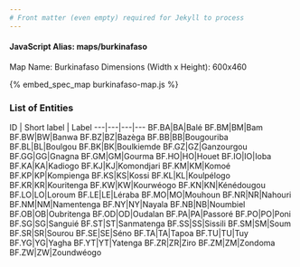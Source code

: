 ```yaml
---
# Front matter (even empty) required for Jekyll to process
---
```


#### JavaScript Alias: maps/burkinafaso

Map Name: Burkinafaso
Dimensions (Width x Height): 600x460



{% embed_spec_map burkinafaso-map.js %}

### List of Entities

ID | Short label | Label
---|---|---|---
BF.BA|BA|Balé
BF.BM|BM|Bam
BF.BW|BW|Banwa
BF.BZ|BZ|Bazèga
BF.BB|BB|Bougouriba
BF.BL|BL|Boulgou
BF.BK|BK|Boulkiemde
BF.GZ|GZ|Ganzourgou
BF.GG|GG|Gnagna
BF.GM|GM|Gourma
BF.HO|HO|Houet
BF.IO|IO|Ioba
BF.KA|KA|Kadiogo
BF.KJ|KJ|Komondjari
BF.KM|KM|Komoé
BF.KP|KP|Kompienga
BF.KS|KS|Kossi
BF.KL|KL|Koulpélogo
BF.KR|KR|Kouritenga
BF.KW|KW|Kourwéogo
BF.KN|KN|Kénédougou
BF.LO|LO|Loroum
BF.LE|LE|Léraba
BF.MO|MO|Mouhoun
BF.NR|NR|Nahouri
BF.NM|NM|Namentenga
BF.NY|NY|Nayala
BF.NB|NB|Noumbiel
BF.OB|OB|Oubritenga
BF.OD|OD|Oudalan
BF.PA|PA|Passoré
BF.PO|PO|Poni
BF.SG|SG|Sanguié
BF.ST|ST|Sanmatenga
BF.SS|SS|Sissili
BF.SM|SM|Soum
BF.SR|SR|Sourou
BF.SE|SE|Séno
BF.TA|TA|Tapoa
BF.TU|TU|Tuy
BF.YG|YG|Yagha
BF.YT|YT|Yatenga
BF.ZR|ZR|Ziro
BF.ZM|ZM|Zondoma
BF.ZW|ZW|Zoundwéogo

